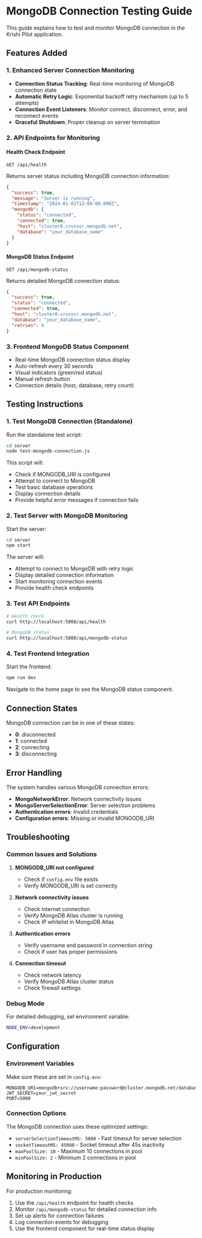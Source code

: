 # MongoDB Connection Testing Guide

This guide explains how to test and monitor MongoDB connection in the Krishi Pilot application.

## Features Added

### 1. Enhanced Server Connection Monitoring
- **Connection Status Tracking**: Real-time monitoring of MongoDB connection state
- **Automatic Retry Logic**: Exponential backoff retry mechanism (up to 5 attempts)
- **Connection Event Listeners**: Monitor connect, disconnect, error, and reconnect events
- **Graceful Shutdown**: Proper cleanup on server termination

### 2. API Endpoints for Monitoring

#### Health Check Endpoint
```
GET /api/health
```
Returns server status including MongoDB connection information:
```json
{
  "success": true,
  "message": "Server is running",
  "timestamp": "2024-01-01T12:00:00.000Z",
  "mongodb": {
    "status": "connected",
    "connected": true,
    "host": "cluster0.crvsxsr.mongodb.net",
    "database": "your_database_name"
  }
}
```

#### MongoDB Status Endpoint
```
GET /api/mongodb-status
```
Returns detailed MongoDB connection status:
```json
{
  "success": true,
  "status": "connected",
  "connected": true,
  "host": "cluster0.crvsxsr.mongodb.net",
  "database": "your_database_name",
  "retries": 0
}
```

### 3. Frontend MongoDB Status Component
- Real-time MongoDB connection status display
- Auto-refresh every 30 seconds
- Visual indicators (green/red status)
- Manual refresh button
- Connection details (host, database, retry count)

## Testing Instructions

### 1. Test MongoDB Connection (Standalone)
Run the standalone test script:
```bash
cd server
node test-mongodb-connection.js
```

This script will:
- Check if MONGODB_URI is configured
- Attempt to connect to MongoDB
- Test basic database operations
- Display connection details
- Provide helpful error messages if connection fails

### 2. Test Server with MongoDB Monitoring
Start the server:
```bash
cd server
npm start
```

The server will:
- Attempt to connect to MongoDB with retry logic
- Display detailed connection information
- Start monitoring connection events
- Provide health check endpoints

### 3. Test API Endpoints
```bash
# Health check
curl http://localhost:5000/api/health

# MongoDB status
curl http://localhost:5000/api/mongodb-status
```

### 4. Test Frontend Integration
Start the frontend:
```bash
npm run dev
```

Navigate to the home page to see the MongoDB status component.

## Connection States

MongoDB connection can be in one of these states:
- **0**: disconnected
- **1**: connected
- **2**: connecting
- **3**: disconnecting

## Error Handling

The system handles various MongoDB connection errors:
- **MongoNetworkError**: Network connectivity issues
- **MongoServerSelectionError**: Server selection problems
- **Authentication errors**: Invalid credentials
- **Configuration errors**: Missing or invalid MONGODB_URI

## Troubleshooting

### Common Issues and Solutions

1. **MONGODB_URI not configured**
   - Check if `config.env` file exists
   - Verify MONGODB_URI is set correctly

2. **Network connectivity issues**
   - Check internet connection
   - Verify MongoDB Atlas cluster is running
   - Check IP whitelist in MongoDB Atlas

3. **Authentication errors**
   - Verify username and password in connection string
   - Check if user has proper permissions

4. **Connection timeout**
   - Check network latency
   - Verify MongoDB Atlas cluster status
   - Check firewall settings

### Debug Mode
For detailed debugging, set environment variable:
```bash
NODE_ENV=development
```

## Configuration

### Environment Variables
Make sure these are set in `config.env`:
```
MONGODB_URI=mongodb+srv://username:password@cluster.mongodb.net/database
JWT_SECRET=your_jwt_secret
PORT=5000
```

### Connection Options
The MongoDB connection uses these optimized settings:
- `serverSelectionTimeoutMS: 5000` - Fast timeout for server selection
- `socketTimeoutMS: 45000` - Socket timeout after 45s inactivity
- `maxPoolSize: 10` - Maximum 10 connections in pool
- `minPoolSize: 2` - Minimum 2 connections in pool

## Monitoring in Production

For production monitoring:
1. Use the `/api/health` endpoint for health checks
2. Monitor `/api/mongodb-status` for detailed connection info
3. Set up alerts for connection failures
4. Log connection events for debugging
5. Use the frontend component for real-time status display
